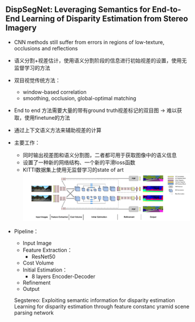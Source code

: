 ## DispSegNet: Leveraging Semantics for End-to-End Learning of Disparity Estimation from Stereo Imagery
+ CNN methods still suffer from errors in regions of low-texture, occlusions and reflections
+ 语义分割+视差估计，使用语义分割阶段的信息进行初始视差的设置，使用无监督学习的方法
+ 双目视觉传统方法：
  + window-based correlation
  + smoothing, occlusion, global-optimal matching
+ End to end 方法需要大量的带有ground truth视差标记的双目图 -> 难以获取，使用finetune的方法
+ 通过上下文语义方法来辅助视差的计算
+ 主要工作：
  + 同时输出视差图和语义分割图，二者都可用于获取图像中的语义信息
  + 设置了一种新的网络结构、一个新的平滑loss函数
  + KITTI数据集上使用无监督学习的state of art
![](DispSegNet.png)
+ Pipeline：
  + Input Image
  + Feature Extraction：
    + ResNet50
  + Cost Volume
  + Initial Estimation：
    + 8 layers Encoder-Decoder
  + Refinement
  + Output
  
  Segstereo: Exploiting semantic information for disparity estimation
  Learning for disparity estimation through feature constanc
  yramid scene parsing network